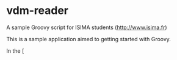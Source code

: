 vdm-reader
==========

A sample Groovy script for ISIMA students (http://www.isima.fr)

This is a sample application aimed to getting started with Groovy.

In the [
